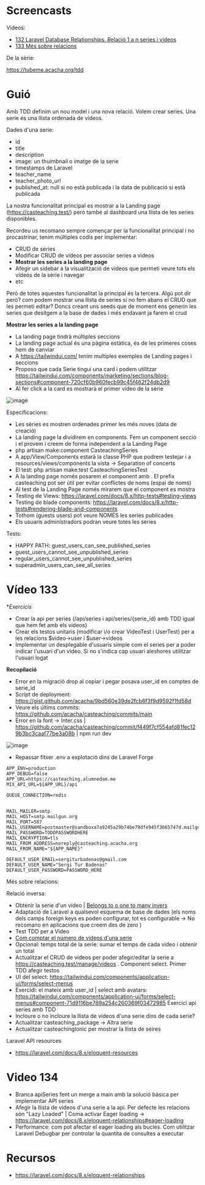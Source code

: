 # Screencasts

Vídeos:

- [132 Laravel Database Relationships. Relació 1 a n series i videos](https://youtu.be/VTIqo4fGkMs)
- [133 Més sobre relacions](https://youtu.be/7LLFIUNyCVk)

De la sèrie:

https://tubeme.acacha.org/tdd

# Guió

Amb TDD definim un nou model i una nova relació. Volem crear series. Una serie és una llista ordenada de vídeos.

Dades d'una serie:
- id
- title
- description
- image: un thuimbnail o imatge de la serie
- timestamps de Laravel
- teacher_name
- teacher_photo_url
- published_at: null si no està publicada i la data de publicació si està publicada

La nostra funcionalitat principal es mostrar a la Landing page (https://casteaching.test/) però també al dashboard una llista de les series disponibles.

Recordeu us recomano sempre començar per la funcionalitat principal i no procastrinar, tenim múltiples codis per implementar:

- CRUD de series
- Modificar CRUD de vídeos per associar series a videos
- **Mostrar les series a la landing page**
- Afegir un sidebar a la visualització de vídeos que permeti veure tots els vídeos de la sèrie i navegar
- etc

Però de totes aquestes funcionalitat la principal és la tercera. Algú pot dir però? com podem mostrar una llista de series si no fem abans el CRUD que les permeti editar? Doncs creant uns seeds que de moment ens generin les series que desitgem a la base de dades i més endavant ja farem el crud

**Mostrar les series a la landing page**
- La landing page tindrà múltiples seccions
- La landing page actual és una pàgina estàtica, és de les primeres coses hem de canviar
- A https://tailwindui.com/ tenim multiples exemples de Landing pages i seccions
- Proposo que cada Serie tingui una card i podem utilitzar https://tailwindui.com/components/marketing/sections/blog-sections#component-720cf60b960fecb99c45f462f24db2d9
- Al fer click a la card es mostrarà el primer vídeo de la sèrie

![image](https://user-images.githubusercontent.com/4015406/150312237-5fa8c650-d881-4b53-8e58-fefd9a9fccd8.png)
 
 Especificacions:
 - Les sèries es mostren ordenades primer les més noves (data de creació)
 - La landing page la dividirem en components. Fem un component secció i el provem i creem de forma independent a la Landing Page
 - php artisan make:component CasteachingSeries
 - A app/View/Components estarà la classe PHP que podrem testejar i a resources/views/components la vista -> Separation of concerts
 - El test: php artisan make:test CasteachingSeriesTest
 - A la landing page només posarem el component amb <x-casteaching-series> . El prefix casteaching pot ser útil per evitar conflictes de noms (espai de noms)
 - Al test de la Landing Page només mirarem que el component es mostra
 - Testing de Views: https://laravel.com/docs/8.x/http-tests#testing-views
 - Testing de blade components: https://laravel.com/docs/8.x/http-tests#rendering-blade-and-components
 - Tothom (guests users) pot veure NOMÉS les series publicades 
 - Els usuaris administradors podran veure totes les series
 
Tests:
- HAPPY PATH: guest_users_can_see_published_series
- guest_users_cannot_see_unpublished_series
- regular_users_cannot_see_unpublished_series
- superadmin_users_can_see_all_series
 
 # Vídeo 133
 
 **Exercicis*
 - Crear la api per series (/api/series i api/series/{serie_id} amb TDD igual que hem fet amb els videos)
 - Crear els testos unitaris (modificar i/o crear VideoTest i UserTest) per a les relacions $video->user i $user->videos
 - Implementar un desplegable d'usuaris simple com el series per a poder indicar l'usuari d'un video. Si no s'indica cap usuari aleshores utilitzar l'usuari logat
 
 **Recopilació**
 - Error en la migració drop al copiar i pegar posava user_id en comptes de serie_id
 - Script de deployment: https://gist.github.com/acacha/9bd560e39de2fcb6f3f9d9592f1fd58d
 - Veure els últims commits: https://github.com/acacha/casteaching/commits/main
 - Error en la font -> Inter.css | https://github.com/acacha/casteaching/commit/f449f7cf554afd81fec129b3bc3caaf77be3a08b | npm run dev
 
 ![image](https://user-images.githubusercontent.com/4015406/150671207-646fa7d5-a367-43fe-9d17-29fbbb74c318.png)

- Repassar fitxer .env a explotació dins de Laravel Forge

```
APP_ENV=production
APP_DEBUG=false
APP_URL=https://casteaching.alumnedam.me
MIX_API_URL=${APP_URL}/api

QUEUE_CONNECTION=redis

 
MAIL_MAILER=smtp
MAIL_HOST=smtp.mailgun.org
MAIL_PORT=587
MAIL_USERNAME=postmaster@sandboxa7a9245a29b74be79dfe945f3665747d.mailgun.org
MAIL_PASSWORD=TODOPASSWORDHERE
MAIL_ENCRYPTION=tls
MAIL_FROM_ADDRESS=noreply@casteaching.acacha.org
MAIL_FROM_NAME="${APP_NAME}"
 
DEFAULT_USER_EMAIL=sergiturbadenas@gmail.com
DEFAULT_USER_NAME="Sergi Tur Badenas"
DEFAULT_USER_PASSWORD=PASSWORD_HERE
``` 
 
 Més sobre relacions:
 
 Relació inversa:
 - Obtenir la serie d'un vídeo | [Belongs to o one to many invers](https://laravel.com/docs/8.x/eloquent-relationships#one-to-many-inverse)
 - Adaptació de Laravel a qualsevol esquema de base de dades (els noms dels camps foreign keys es poden configurar, tot es configurable -> No recomano en aplicacions que creem des de zero )
 - Test TDD per a Video
 - [Com comptar el número de vídeos d'una serie](https://laravel.com/docs/8.x/eloquent-relationships#counting-related-models)
 - Opcional: temps total de la serie: sumar el temps de cada vídeo i obtenir un total
 - Actualitzar el CRUD de videos per poder afegir/editar la serie a https://casteaching.test/manage/videos . Component select. Primer TDD afegir testos
 - UI del select: https://tailwindui.com/components/application-ui/forms/select-menus
 - Exercidi: el mateix amb user_id | select amb avatars: https://tailwindui.com/components/application-ui/forms/select-menus#component-71d9116be789a254c260369f03472985
 Exercici api series amb TDD
 - Incloure o no incloure la llista de vídeos d'una serie dins de cada serie?
 - Actualitzar casteaching_package -> Altra serie
 - Actualitzar casteachingIonic per mostrar la llista de seires
 
 Laravel API resources
 - https://laravel.com/docs/8.x/eloquent-resources
 
 # Video 134
 
 - Branca apiSeries fent un merge a main amb la solució bàsica per implementar API series
 - Afegir la llista de videos d'una serie a la api. Per defecte les relacions són "Lazy Loaded" | Coma activar Eager loading -> https://laravel.com/docs/8.x/eloquent-relationships#eager-loading
 - Performance: com pot afectar el eager loading als bucles. Com utilitzar Laravel Debugbar per controlar la quantita de consultes a executar
 
# Recursos

- https://laravel.com/docs/8.x/eloquent-relationships

